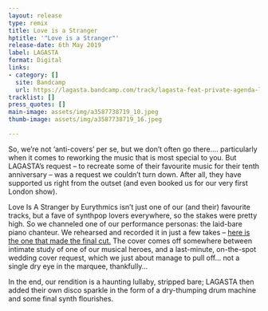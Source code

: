 ```yaml
---
layout: release
type: remix
title: Love is a Stranger
hptitle: '"Love is a Stranger"'
release-date: 6th May 2019
label: LAGASTA
format: Digital
links:
- category: []
  site: Bandcamp
  url: https://lagasta.bandcamp.com/track/lagasta-feat-private-agenda-love-is-a-stranger
tracklist: []
press_quotes: []
main-image: assets/img/a3587738719_10.jpeg
thumb-image: assets/img/a3587738719_16.jpeg

---
```

So, we’re not ‘anti-covers’ per se, but we don’t often go there…. particularly when it comes to reworking the music that is most special to you. But LAGASTA’s request – to recreate some of their favourite music for their tenth anniversary – was a request we couldn’t turn down. After all, they have supported us right from the outset (and even booked us for our very first London show).

Love Is A Stranger by Eurythmics isn’t just one of our (and their) favourite tracks, but a fave of synthpop lovers everywhere, so the stakes were pretty high. So we channeled one of our performance personas: the laid-bare piano chanteur. We rehearsed and recorded it in just a few takes – [here is the one that made the final cut.](https://www.youtube.com/watch?v=mH0crlM-h9w) The cover comes off somewhere between intimate study of one of our musical heroes, and a last-minute, on-the-spot wedding cover request, which we just about manage to pull off… not a single dry eye in the marquee, thankfully…

In the end, our rendition is a haunting lullaby, stripped bare; LAGASTA then added their own disco sparkle in the form of a dry-thumping drum machine and some final synth flourishes.